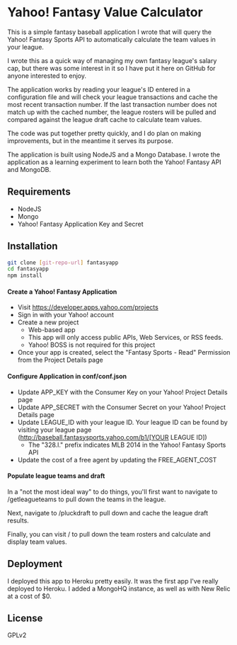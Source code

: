 Yahoo! Fantasy Value Calculator
==========

This is a simple fantasy baseball application I wrote that will query the Yahoo! Fantasy Sports API to automatically calculate the team values in your league.

I wrote this as a quick way of managing my own fantasy league's salary cap, but there was some interest in it so I have put it here on GitHub for anyone interested to enjoy.

The application works by reading your league's ID entered in a configuration file and will check your league transactions and cache the most recent transaction number. If the last transaction number does not match up with the cached number, the league rosters will be pulled and compared against the league draft cache to calculate team values.

The code was put together pretty quickly, and I do plan on making improvements, but in the meantime it serves its purpose.

The application is built using NodeJS and a Mongo Database. I wrote the application as a learning experiment to learn both the Yahoo! Fantasy API and MongoDB.

Requirements
--------------

- NodeJS
- Mongo
- Yahoo! Fantasy Application Key and Secret

Installation
--------------

```sh
git clone [git-repo-url] fantasyapp
cd fantasyapp
npm install
```

#### Create a Yahoo! Fantasy Application

- Visit https://developer.apps.yahoo.com/projects
- Sign in with your Yahoo! account
- Create a new project
    - Web-based app
    - This app will only access public APIs, Web Services, or RSS feeds.
    - Yahoo! BOSS is not required for this project
- Once your app is created, select the "Fantasy Sports - Read" Permission from the Project Details page

#### Configure Application in conf/conf.json

- Update APP_KEY with the Consumer Key on your Yahoo! Project Details page
- Update APP_SECRET with the Consumer Secret on your Yahoo! Project Details page
- Update LEAGUE_ID with your league ID. Your league ID can be found by visiting your league page (http://baseball.fantasysports.yahoo.com/b1/[YOUR LEAGUE ID])
    - The "328.l." prefix indicates MLB 2014 in the Yahoo! Fantasy Sports API
- Update the cost of a free agent by updating the FREE_AGENT_COST

#### Populate league teams and draft

In a "not the most ideal way" to do things, you'll first want to navigate to /getleagueteams to pull down the teams in the league.

Next, navigate to /pluckdraft to pull down and cache the league draft results.

Finally, you can visit / to pull down the team rosters and calculate and display team values.

Deployment
--------------

I deployed this app to Heroku pretty easily. It was the first app I've really deployed to Heroku. I added a MongoHQ instance, as well as with New Relic at a cost of $0.


License
----

GPLv2


[luke dewitt]:http://whatadewitt.ca/
[@whatadewitt]:http://twitter.com/whatadewitt
[node.js]:http://nodejs.org
[Twitter Bootstrap]:http://getbootstrap.com/
[MongoDB]:http://www.mongodb.com/
[mongoose]:http://mongoosejs.com/
[express]:http://expressjs.com